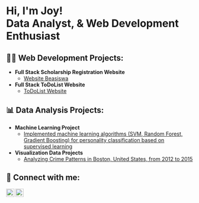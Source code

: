 <h1>Hi, I'm Joy! <br/><a>Data Analyst</a>, <a>& Web Development Enthusiast</a></h1>

<h2>👨‍💻 Web Development Projects:</h2>

- <b>Full Stack Scholarship Registration Website</b>
  - [Website Beasiswa](https://github.com/zoyadzaka/Beasiswa.git)
- <b>Full Stack ToDoList Website</b>
  - [ToDoList Website](https://github.com/kel3todolist/todolist.git) 


<h2>📊 Data Analysis Projects:</h2>

- <b>Machine Learning Project</b>
  - [Implemented machine learning algorithms (SVM, Random Forest, Gradient Boosting) for personality classification based on supervised learning](https://github.com/zoyadzaka/PersonalityClassification.git)
- <b>Visualization Data Projects</b>
  - [Analyzing Crime Patterns in Boston, United States, from 2012 to 2015](https://github.com/zoyadzaka/BostonCrimePatterns.git)

<h2> 🤳 Connect with me:</h2>

[<img align="left" alt="zoyadzaka | LinkedIn" width="22px" src="https://cdn.jsdelivr.net/npm/simple-icons@v3/icons/linkedin.svg" />][linkedin]
[<img align="left" alt="zoyadzaka | Instagram" width="22px" src="https://cdn.jsdelivr.net/npm/simple-icons@v3/icons/instagram.svg" />][instagram]

[instagram]: https://www.instagram.com/zoyadzaka/
[linkedin]: https://www.linkedin.com/in/muhammad-zoyadzaka-wicaksono-538895297/

<!--
**joshmadakor1/joshmadakor1** is a ✨ _special_ ✨ repository because its `README.md` (this file) appears on your GitHub profile.

Here are some ideas to get you started:

- 🔭 I’m currently working on ...
- 🌱 I’m currently learning ...
- 👯 I’m looking to collaborate on ...
- 🤔 I’m looking for help with ...
- 💬 Ask me about ...
- 📫 How to reach me: ...
- 😄 Pronouns: ...
- ⚡ Fun fact: ...
-->
